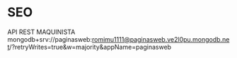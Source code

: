 # SEO
API REST MAQUINISTA
mongodb+srv://paginasweb:romimu1111@paginasweb.ve2l0pu.mongodb.net/?retryWrites=true&w=majority&appName=paginasweb